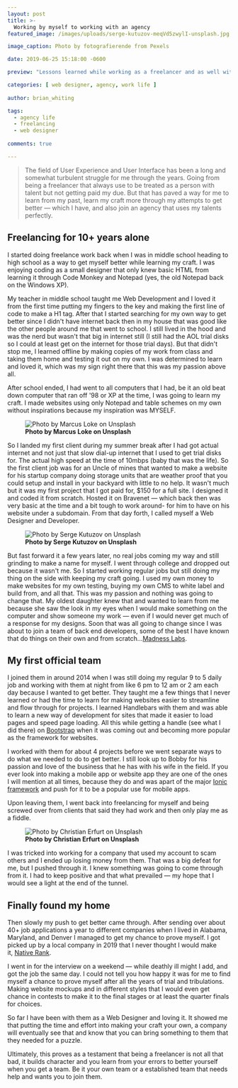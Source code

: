 ```yaml
---
layout: post
title: >-
  Working by myself to working with an agency
featured_image: /images/uploads/serge-kutuzov-meqVd5zwylI-unsplash.jpg

image_caption: Photo by fotografierende from Pexels

date: 2019-06-25 15:18:00 -0600

preview: "Lessons learned while working as a freelancer and as well with an agency in my past life."

categories: [ web designer, agency, work life ]
  
author: brian_whiting

tags:
  - agency life
  - freelancing
  - web designer
  
comments: true

---
```


> The field of User Experience and User Interface has been a long and somewhat turbulent struggle for me through the years. Going from being a freelancer that always use to be treated as a person with talent but not getting paid my due. But that has paved a way for me to learn from my past, learn my craft more through my attempts to get better — which I have, and also join an agency that uses my talents perfectly.

## Freelancing for 10+ years alone

I started doing freelance work back when I was in middle school heading to high school as a way to get myself better while learning my craft. I was enjoying coding as a small designer that only knew basic HTML from learning it through Code Monkey and Notepad (yes, the old Notepad back on the Windows XP).

My teacher in middle school taught me Web Development and I loved it from the first time putting my fingers to the key and making the first line of code to make a H1 tag. After that I started searching for my own way to get better since I didn't have internet back then in my house that was good like the other people around me that went to school. I still lived in the hood and was the nerd but wasn't that big in internet still (I still had the AOL trial disks so I could at least get on the internet for those trial days). But that didn't stop me, I learned offline by making copies of my work from class and taking them home and testing it out on my own. I was determined to learn and loved it, which was my sign right there that this was my passion above all.

After school ended, I had went to all computers that I had, be it an old beat down computer that ran off '98 or XP at the time, I was going to learn my craft. I made websites using only Notepad and table schemes on my own without inspirations because my inspiration was MYSELF.

<figure>
	<img class="img-fluid" alt="Photo by Marcus Loke on Unsplash" src="/images/uploads/marcus-loke-MFSAETSrcLY-unsplash.jpg" />
	<figcaption>
		<b>Photo by Marcus Loke on Unsplash</b>
	</figcaption>
</figure>

So I landed my first client during my summer break after I had got actual internet and not just that slow dial-up internet that I used to get trial disks for. The actual high speed at the time of 10mbps (baby that was the life). So the first client job was for an Uncle of mines that wanted to make a website for his startup company doing storage units that are weather proof that you could setup and install in your backyard with little to no help. It wasn't much but it was my first project that I got paid for, $150 for a full site. I designed it and coded it from scratch. Hosted it on Bravenet — which back then was very basic at the time and a bit tough to work around- for him to have on his website under a subdomain. From that day forth, I called myself a Web Designer and Developer.

<figure>
	<img class="img-fluid" alt="Photo by Serge Kutuzov on Unsplash" src="/images/uploads/serge-kutuzov-meqVd5zwylI-unsplash.jpg" />
	<figcaption>
		<b>Photo by Serge Kutuzov on Unsplash</b>
	</figcaption>
</figure>

But fast forward it a few years later, no real jobs coming my way and still grinding to make a name for myself. I went through college and dropped out because it wasn't me. So I started working regular jobs but still doing my thing on the side with keeping my craft going. I used my own money to make websites for my own testing, buying my own CMS to white label and build from, and all that. This was my passion and nothing was going to change that. My oldest daughter knew that and wanted to learn from me because she saw the look in my eyes when I would make something on the computer and show someone my work — even if I would never get much of a response for my designs. Soon that was all going to change since I was about to join a team of back end developers, some of the best I have known that do things on their own and from scratch…[Madness Labs](https://www.madnesslabs.net/).

## My first official team

I joined them in around 2014 when I was still doing my regular 9 to 5 daily job and working with them at night from like 6 pm to 12 am or 2 am each day because I wanted to get better. They taught me a few things that I never learned or had the time to learn for making websites easier to streamline and flow through for projects. I learned Handlebars with them and was able to learn a new way of development for sites that made it easier to load pages and speed page loading. All this while getting a handle (see what I did there) on [Bootstrap](https://getbootstrap.com) when it was coming out and becoming more popular as the framework for websites.

I worked with them for about 4 projects before we went separate ways to do what we needed to do to get better. I still look up to Bobby for his passion and love of the business that he has with his wife in the field. If you ever look into making a mobile app or website app they are one of the ones I will mention at all times, because they do and was apart of the major&nbsp;[Ionic framework](https://ionicframework.com/)&nbsp;and push for it to be a popular use for mobile apps.

Upon leaving them, I went back into freelancing for myself and being screwed over from clients that said they had work and then only play me as a fiddle.

<figure>
	<img class="img-fluid" alt="Photo by Christian Erfurt on Unsplash" src="/images/uploads/christian-erfurt-sxQz2VfoFBE-unsplash.jpg" />
	<figcaption>
		<b>Photo by Christian Erfurt on Unsplash</b>
	</figcaption>
</figure>

I was tricked into working for a company that used my account to scam others and I ended up losing money from them. That was a big defeat for me, but I pushed through it. I knew something was going to come through from it. I had to keep positive and that what prevailed — my hope that I would see a light at the end of the tunnel.

## Finally found my home

Then slowly my push to get better came through. After sending over about 40+ job applications a year to different companies when I lived in Alabama, Maryland, and Denver I managed to get my chance to prove myself. I got picked up by a local company in 2019 that I never thought I would make it,&nbsp;[Native Rank](https://www.nativerank.com/).

I went in for the interview on a weekend — while deathly ill might I add, and got the job the same day. I could not tell you how happy it was for me to find myself a chance to prove myself after all the years of trial and tribulations. Making website mockups and in different styles that I would even get chance in contests to make it to the final stages or at least the quarter finals for choices.

So far I have been with them as a Web Designer and loving it. It showed me that putting the time and effort into making your craft your own, a company will eventually see that and know that you can bring something to them that they needed for a puzzle.

Ultimately, this proves as a testament that being a freelancer is not all that bad, it builds character and you learn from your errors to better yourself when you get a team. Be it your own team or a established team that needs help and wants you to join them.